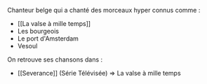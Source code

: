 Chanteur belge qui a chanté des morceaux hyper connus comme :
- [[La valse à mille temps]]
- Les bourgeois
- Le port d'Amsterdam
- Vesoul

On retrouve ses chansons dans :
- [[Severance]] (Série Télévisée) => La valse à mille temps